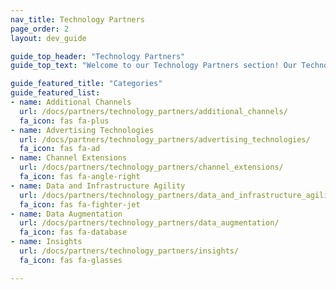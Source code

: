 ```yaml
---
nav_title: Technology Partners
page_order: 2
layout: dev_guide

guide_top_header: "Technology Partners"
guide_top_text: "Welcome to our Technology Partners section! Our Technology Partners, also called 'Alloys' are divided into several categories, linked below. Click on any to see the sub-categories within them."

guide_featured_title: "Categories"
guide_featured_list:
- name: Additional Channels
  url: /docs/partners/technology_partners/additional_channels/
  fa_icon: fas fa-plus
- name: Advertising Technologies
  url: /docs/partners/technology_partners/advertising_technologies/
  fa_icon: fas fa-ad
- name: Channel Extensions
  url: /docs/partners/technology_partners/channel_extensions/
  fa_icon: fas fa-angle-right
- name: Data and Infrastructure Agility
  url: /docs/partners/technology_partners/data_and_infrastructure_agility/
  fa_icon: fas fa-fighter-jet
- name: Data Augmentation
  url: /docs/partners/technology_partners/data_augmentation/
  fa_icon: fas fa-database
- name: Insights
  url: /docs/partners/technology_partners/insights/
  fa_icon: fas fa-glasses

---
```

